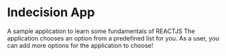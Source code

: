 # Indecision App

A sample application to learn some fundamentals of REACTJS
The application chooses an option from a predefined list for you. As a user, you can add more options for the application to choose!